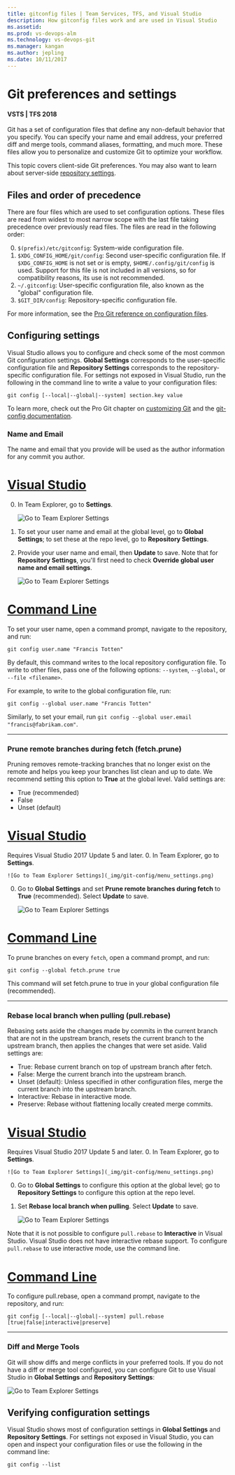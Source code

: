 ```yaml
---
title: gitconfig files | Team Services, TFS, and Visual Studio
description: How gitconfig files work and are used in Visual Studio
ms.assetid:
ms.prod: vs-devops-alm
ms.technology: vs-devops-git
ms.manager: kangan
ms.author: jepling
ms.date: 10/11/2017
---
```


# Git preferences and settings
#### VSTS | TFS 2018

Git has a set of configuration files that define any non-default behavior that you specify.
You can specify your name and email address, your preferred diff and merge tools, command aliases, formatting, and much more. 
These files allow you to personalize and customize Git to optimize your workflow.

This topic covers client-side Git preferences.
You may also want to learn about server-side [repository settings](repository-settings.md).

## Files and order of precedence

There are four files which are used to set configuration options. These files are read from widest to most narrow scope with the last file taking precedence over previously read files. 
The files are read in the following order:

0. `$(prefix)/etc/gitconfig`: System-wide configuration file.
0. `$XDG_CONFIG_HOME/git/config`: Second user-specific configuration file. If `$XDG_CONFIG_HOME` is not set or is empty, `$HOME/.config/git/config` is used. Support for this file is not included in all versions, so for compatibility reasons, its use is not recommended.
0. `~/.gitconfig`: User-specific configuration file, also known as the "global" configuration file.
0. `$GIT_DIR/config`: Repository-specific configuration file.

For more information, see the [Pro Git reference on configuration files](https://git-scm.com/docs/git-config#FILES).

## Configuring settings

Visual Studio allows you to configure and check some of the most common Git configuration settings.
**Global Settings** corresponds to the user-specific configuration file and **Repository Settings** corresponds to the repository-specific configuration file.
For settings not exposed in Visual Studio, run the following in the command line to write a value to your configuration files:

```
git config [--local|--global|--system] section.key value
```

To learn more, check out the Pro Git chapter on [customizing Git](https://git-scm.com/book/en/v2/Customizing-Git-Git-Configuration) and the [git-config documentation](https://git-scm.com/docs/git-config).

### Name and Email
The name and email that you provide will be used as the author information for any commit you author.

# [Visual Studio](#tab/visual-studio)
0. In Team Explorer, go to **Settings**.

	![Go to Team Explorer Settings](_img/git-config/menu_settings.png)

0. To set your user name and email at the global level, go to **Global Settings**; to set these at the repo level, go to **Repository Settings**.

0. Provide your user name and email, then **Update** to save. Note that for **Repository Settings**, you'll first need to check **Override global user name and email settings**.

	![Go to Team Explorer Settings](_img/git-config/global_settings_username_email.png)

# [Command Line](#tab/command-line)
To set your user name, open a command prompt, navigate to the repository, and run:
```
git config user.name "Francis Totten"
```

By default, this command writes to the local repository configuration file. To write to other files, pass one of the following options: `--system`, `--global`, or `--file <filename>`.

For example, to write to the global configuration file, run:
```
git config --global user.name "Francis Totten"
```

Similarly, to set your email, run `git config --global user.email "francis@fabrikam.com"`.

---

### Prune remote branches during fetch (fetch.prune)
Pruning removes remote-tracking branches that no longer exist on the remote and helps you keep your branches list clean and up to date.
We recommend setting this option to **True** at the global level. Valid settings are:

- True (recommended)
- False
- Unset (default)

# [Visual Studio](#tab/visual-studio)
Requires Visual Studio 2017 Update 5 and later.
0. In Team Explorer, go to **Settings**.

	![Go to Team Explorer Settings](_img/git-config/menu_settings.png)

0. Go to **Global Settings** and set **Prune remote branches during fetch** to **True** (recommended). Select **Update** to save.

	![Go to Team Explorer Settings](_img/git-config/fetch_prune.png)

# [Command Line](#tab/command-line)
To prune branches on every `fetch`, open a command prompt, and run:
```
git config --global fetch.prune true
```

This command will set fetch.prune to true in your global configuration file (recommended).

---

### Rebase local branch when pulling (pull.rebase)
Rebasing sets aside the changes made by commits in the current branch that are not in the upstream branch, resets the current branch to the upstream branch, 
then applies the changes that were set aside. Valid settings are:

- True: Rebase current branch on top of upstream branch after fetch.
- False: Merge the current branch into the upstream branch.
- Unset (default): Unless specified in other configuration files, merge the current branch into the upstream branch.
- Interactive: Rebase in interactive mode.
- Preserve: Rebase without flattening locally created merge commits.

# [Visual Studio](#tab/visual-studio)
Requires Visual Studio 2017 Update 5 and later.
0. In Team Explorer, go to **Settings**.

	![Go to Team Explorer Settings](_img/git-config/menu_settings.png)

0. Go to **Global Settings** to configure this option at the global level; go to **Repository Settings** to configure this option at the repo level.

0. Set **Rebase local branch when pulling**. Select **Update** to save.

	![Go to Team Explorer Settings](_img/git-config/pull_rebase.png)

Note that it is not possible to configure `pull.rebase` to **Interactive** in Visual Studio. Visual Studio does not have interactive rebase support.
To configure `pull.rebase` to use interactive mode, use the command line.

# [Command Line](#tab/command-line)
To configure pull.rebase, open a command prompt, navigate to the repository, and run:
```
git config [--local|--global|--system] pull.rebase [true|false|interactive|preserve]
```

---

### Diff and Merge Tools
Git will show diffs and merge conflicts in your preferred tools. If you do not have a diff or merge tool configured, you can configure Git to use Visual Studio in **Global Settings** and **Repository Settings**:

![Go to Team Explorer Settings](_img/git-config/diff_merge_tools.png)

## Verifying configuration settings
Visual Studio shows most of configuration settings in **Global Settings** and **Repository Settings**.
For settings not exposed in Visual Studio, you can open and inspect your configuration files or use the following in the command line:

```
git config --list
```